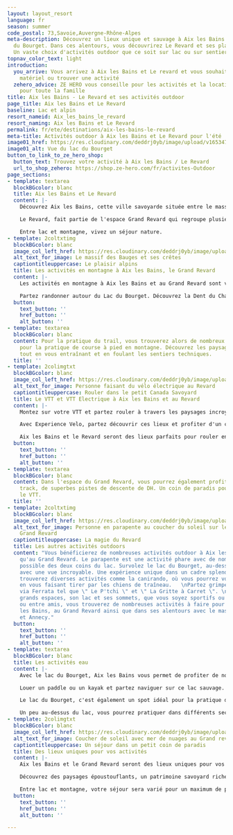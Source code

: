 ```yaml
---
layout: layout_resort
language: fr
season: summer
code_postal: 73,Savoie,Auvergne-Rhône-Alpes
meta-description: Découvrez un lieux unique et sauvage à Aix les Bains avec le Lac
  du Bourget. Dans ces alentours, vous découvrirez Le Revard et ses plateaux alpin.
  Un vaste choix d'activités outdoor que ce soit sur lac ou sur sentiers.
topnav_color_text: light
introduction:
  you_arrive: Vous arrivez à Aix les Bains et Le revard et vous souhaitez louer du
    matériel ou trouver une activité
  zehero_advice: ZE HERO vous conseille pour les activités et la location des équipements
    pour toute la famille
title: Aix les Bains - Le Revard et ses activités outdoor
page_title: Aix les Bains et Le Revard
baseline: Lac et alpin
resort_nameid: Aix_les_bains_le_revard
resort_naming: Aix les Bains et Le Revard
permalink: fr/ete/destinations/aix-les-bains-le-revard
meta-title: Activités outdoor à Aix les Bains et Le Revard pour l'été
image01_href: https://res.cloudinary.com/deddrj0yb/image/upload/v1653471444/website/resorts/Le%20Revard/mercvrie-YlWgxkbP_pY-unsplash.jpg
image01_alt: Vue du lac du Bourget
button_to_link_to_ze_hero_shop:
  button_text: Trouvez votre activité à Aix les Bains / Le Revard
  url_to_shop_zehero: https://shop.ze-hero.com/fr/activites-Outdoor
page_sections:
- template: textarea
  blockBGcolor: blanc
  title: Aix les Bains et Le Revard
  content: |-
    Découvrez Aix les Bains, cette ville savoyarde située entre le massif des Bauges et au pied du Lac du Bourget. Une ville thermale qui offre un décor sauvage, montagneux, minéral pour un séjour unique. C'est également un lieu où le patrimoine culturel, gastronomique et environnemental est préservé, riche et protégé. De quoi vous faire voyager et vous faire vivre des émotions fortes. Séjournez à Aix les Bains, c'est profiter d'un large choix d'activité, de visites et de découverte. Depuis Aix les Bains, vous pouvez alors découvrir le Lac du Bourget, un lac naturel, sauvage où la couleur sera éblouissante. Entourée de montagne avec le fameux sommet " La Dent du Chat ", vous plongerez dans un décor de rêve. C'est donc un milieu naturel qui s'impose ici entre le lac et les montagnes. Vous découvrirez le massif des Bauges ainsi que le Grand Revard avec la station de ski " Le Revard ". Un lieu parfait pour venir en famille et profiter de nombreuses activités outdoor, d'un panorama d'exception, d'un dépaysement totale mais également de bien-être.

    Le Revard, fait partie de l'espace Grand Revard qui regroupe plusieurs petites stations et villages tels que la Féclaz, Saint François de Sales. Le Revard, c'est la 1er station de ski qui a été créé en France. Elle porte l'histoire du ski dans son ADN. Vous y découvrirez un lieu rempli de charme et d'authenticité. Découvrez ses grands plateaux, d'alpages avec des vues magnifiques sur le massif du Mont Blanc ainsi que sur le Lac du Bourget. De nombreuses activités pour tous seront présentes afin de profiter pleinement de l'environnement.

    Entre lac et montagne, vivez un séjour nature.
- template: 2coltxtimg
  blockBGcolor: blanc
  image_col_left_href: https://res.cloudinary.com/deddrj0yb/image/upload/v1653471436/website/resorts/Le%20Revard/nicolas-peyrol-IEg3fmBWtwE-unsplash.jpg
  alt_text_for_image: Le massif des Bauges et ses crêtes
  captiontitleuppercase: Le plaisir alpins
  title: Les activités en montagne à Aix les Bains, le Grand Revard
  content: |-
    Les activités en montagne à Aix les Bains et au Grand Revard sont variées et il y en a pour tous les goûts, les niveaux et les envies. Vous découvrirez tout d'abord des lieux naturels sauvages, des stations, des grands plateaux, des montagnes très alpines, des forêts et des grandes prairies. Le choix est varié et vous pourrez bénéficier de tout facilement. Le massif des Bauges est un lieu incroyable pour tous les amoureux de la montagne, de la randonnée et de la course à pied ainsi que du VTT. Avec ses 4 sommets à plus de 2000m, vous y trouverez des passages engagés et techniques.

    Partez randonner autour du Lac du Bourget. Découvrez la Dent du Chat et son ascension vertigineuse sur la fin. Partez marcher sur les grands plateaux du Revard, à travers les pâturages, les alpages en découvrant des paysages sublimes avec le lac du Bourget et le Mont Blanc. Vous pourrez grimper le mont Peney, découvrir la croix du Nivolet. Partez randonner avec un accompagnateur montagne qui vous fera découvrir cet environnement savoyard. Il existe un choix énorme de randonnée depuis Aix les Bains ainsi que depuis le plateau du Revard. Le choix est encore plus grand avec les sentiers du massif des Bauges.
  button:
    text_button: ''
    href_button: ''
    alt_button: ''
- template: textarea
  blockBGcolor: blanc
  content: Pour la pratique du trail, vous trouverez alors de nombreux tours parfait
    pour la pratique de course à pied en montagne. Découvrez les paysages savoyards
    tout en vous entraînant et en foulant les sentiers techniques.
  title: ''
- template: 2colimgtxt
  blockBGcolor: blanc
  image_col_left_href: https://res.cloudinary.com/deddrj0yb/image/upload/v1653393347/website/Exp%C3%A9rience%20V%C3%A9lo/vtt_autour_du_lac_bourget_en_savoie.jpg
  alt_text_for_image: Personne faisant du vélo électrique au Revard
  captiontitleuppercase: Rouler dans le petit Canada Savoyard
  title: Le VTT et VTT Electrique à Aix les Bains et au Revard
  content: |-
    Montez sur votre VTT et partez rouler à travers les paysages incroyables du Grand Revard surnommé " Le petit Canada Savoyard". Avec ses grandes forêts, ses grandes prairies, ses alpages, à VTT ou VTT électrique vous découvrirez de nombreuses randonnées d'exceptions. Partez également sur les Balcons du Lac du Bourget. Que ce soit pour des randonnées à la journée, en famille, pour les plus sportifs, pour des descentes plus techniques, vous trouverez votre bonheur à VTT.

    Avec Experience Velo, partez découvrir ces lieux et profiter d'un choix varié de randonnée pour vous amuser, profiter, découvrir, rouler et vous dépasser dans un environnement naturel magique. Vous pourrez réserver votre activité de VTT électriques avec Experience Vélo au Grand Revard, pour un choix varié d'itinéraire.

    Aix les Bains et le Revard seront des lieux parfaits pour rouler en hors sentier et profiter des terrains alpins avec des vues sur le Mont Blanc et le lac du Bourget.
  button:
    text_button: ''
    href_button: ''
    alt_button: ''
- template: textarea
  blockBGcolor: blanc
  content: Dans l'espace du Grand Revard, vous pourrez également profiter d'un pump
    track, de superbes pistes de descente de DH. Un coin de paradis pour pratiquer
    le VTT.
  title: ''
- template: 2coltxtimg
  blockBGcolor: blanc
  image_col_left_href: https://res.cloudinary.com/deddrj0yb/image/upload/v1653471430/website/resorts/Le%20Revard/juliette-g-jX61Kll0Q5g-unsplash.jpg
  alt_text_for_image: Personne en parapente au coucher du soleil sur le plateau du
    Grand Revard
  captiontitleuppercase: La magie du Revard
  title: Les autres activités outdoors
  content: "Vous bénéficierez de nombreuses activités outdoor à Aix les Bains ainsi
    qu'au Grand Revard. Le parapente est une activité phare avec de nombreux décollage
    possible des deux coins du lac. Survolez le lac du Bourget, au-dessus des montagnes
    avec une vue incroyable. Une expérience unique dans un cadre splendide.  \nVous
    trouverez diverses activités comme la canirando, où vous pourrez vous balader
    en vous faisant tirer par les chiens de traîneau.   \nPartez grimper les différentes
    via Ferrata tel que \" Le P'tchi \" et \" La Gritte à Carret \". \n\nAvec ses
    grands espaces, son lac et ses sommets, que vous soyez sportifs ou non, en famille
    ou entre amis, vous trouverez de nombreuses activités à faire pour tous à Aix
    les Bains, au Grand Revard ainsi que dans ses alentours avec le massif des Bauges
    et Annecy."
  button:
    text_button: ''
    href_button: ''
    alt_button: ''
- template: textarea
  blockBGcolor: blanc
  title: Les activités eau
  content: |-
    Avec le lac du Bourget, Aix les Bains vous permet de profiter de nombreuses activités.

    Louer un paddle ou un kayak et partez naviguer sur ce lac sauvage. Vous pourrez alors découvrir les différents recoins du lac en naviguant sur l'eau.

    Le lac du Bourget, c'est également un spot idéal pour la pratique du kitesurf. Vous pourrez alors vous essayer à cette pratique sensationnelle pour des moments riches en émotions.

    Un peu au-dessus du lac, vous pourrez pratiquer dans différents secteurs, le canyoning. Il y a de nombreux spots dans les alentours et d'autres vers Annecy. Tout près du Grand Revard, vous pourrez trouver plusieurs Canyoning vers Lescheraines.
- template: 2colimgtxt
  blockBGcolor: blanc
  image_col_left_href: https://res.cloudinary.com/deddrj0yb/image/upload/v1653471421/website/resorts/Le%20Revard/hugo-clement-VEv7ogEqZYA-unsplash.jpg
  alt_text_for_image: Coucher de soleil avec mer de nuages au Grand revard
  captiontitleuppercase: Un séjour dans un petit coin de paradis
  title: Des lieux uniques pour vos activités
  content: |-
    Aix les Bains et le Grand Revard seront des lieux uniques pour vos activités outdoor de l'été. Vous pourrez profiter de ces nombreuses activités outdoors que ce soit en montagne, à pied, en courant, à vélo, à VTT, dans les airs ou dans l'eau avec le lac et ses rivières.

    Découvrez des paysages époustouflants, un patrimoine savoyard riche, des lieux préservé et protégé.

    Entre lac et montagne, votre séjour sera varié pour un maximum de plaisir dans ce soin de Savoie sauvage et unique.
  button:
    text_button: ''
    href_button: ''
    alt_button: ''

---
```


